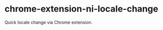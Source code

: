chrome-extension-ni-locale-change
=================================

Quick locale change via Chrome extension.
